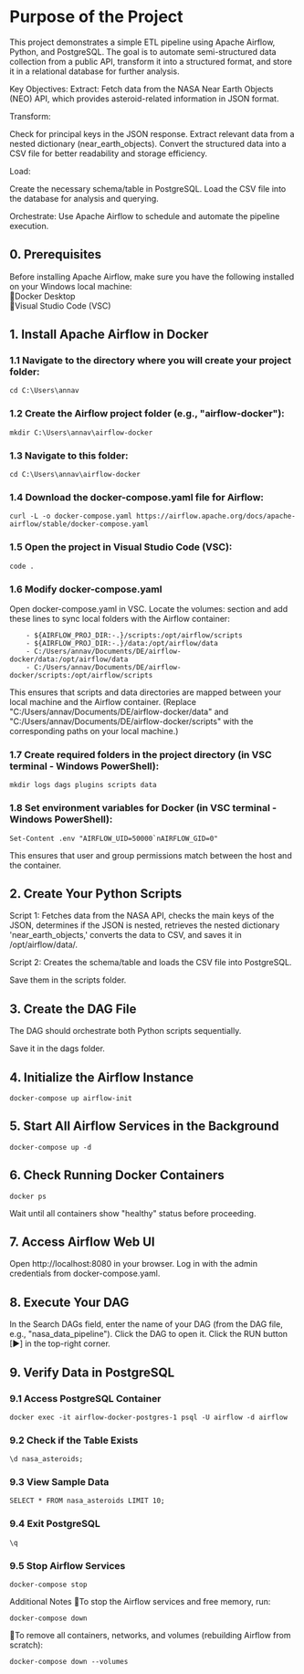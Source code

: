 # Purpose of the Project
This project demonstrates a simple ETL pipeline using Apache Airflow, Python, and PostgreSQL. The goal is to automate semi-structured data collection from a public API, transform it into a structured format, and store it in a relational database for further analysis.

Key Objectives:
Extract: Fetch data from the NASA Near Earth Objects (NEO) API, which provides asteroid-related information in JSON format.

Transform:

Check for principal keys in the JSON response.
Extract relevant data from a nested dictionary (near_earth_objects).
Convert the structured data into a CSV file for better readability and storage efficiency.

Load:

Create the necessary schema/table in PostgreSQL.
Load the CSV file into the database for analysis and querying.

Orchestrate: Use Apache Airflow to schedule and automate the pipeline execution.



 
## 0. Prerequisites
Before installing Apache Airflow, make sure you have the following installed on your Windows local machine: <br>
🔹Docker Desktop <br>
🔹Visual Studio Code (VSC)

## 1. Install Apache Airflow in Docker
### 1.1 Navigate to the directory where you will create your project folder:
```
cd C:\Users\annav
```
### 1.2 Create the Airflow project folder (e.g., "airflow-docker"):
```
mkdir C:\Users\annav\airflow-docker
```
### 1.3 Navigate to this folder:
```
cd C:\Users\annav\airflow-docker
```
### 1.4 Download the docker-compose.yaml file for Airflow:
```
curl -L -o docker-compose.yaml https://airflow.apache.org/docs/apache-airflow/stable/docker-compose.yaml
```
### 1.5 Open the project in Visual Studio Code (VSC):
```
code .
```
### 1.6 Modify docker-compose.yaml
Open docker-compose.yaml in VSC. Locate the volumes: section and add these lines to sync local folders with the Airflow container:
```
    - ${AIRFLOW_PROJ_DIR:-.}/scripts:/opt/airflow/scripts
    - ${AIRFLOW_PROJ_DIR:-.}/data:/opt/airflow/data
    - C:/Users/annav/Documents/DE/airflow-docker/data:/opt/airflow/data
    - C:/Users/annav/Documents/DE/airflow-docker/scripts:/opt/airflow/scripts
```
This ensures that scripts and data directories are mapped between your local machine and the Airflow container.
(Replace "C:/Users/annav/Documents/DE/airflow-docker/data" and "C:/Users/annav/Documents/DE/airflow-docker/scripts"  with the corresponding paths on your local machine.)

### 1.7 Create required folders in the project directory (in VSC terminal - Windows PowerShell):
```
mkdir logs dags plugins scripts data
```
### 1.8 Set environment variables for Docker (in VSC terminal - Windows PowerShell):
```
Set-Content .env "AIRFLOW_UID=50000`nAIRFLOW_GID=0"
```
This ensures that user and group permissions match between the host and the container.

## 2. Create Your Python Scripts
Script 1: Fetches data from the NASA API, checks the main keys of the JSON, determines if the JSON is nested, retrieves the nested dictionary 'near_earth_objects,' converts the data to CSV, and saves it in /opt/airflow/data/.

Script 2: Creates the schema/table and loads the CSV file into PostgreSQL.

Save them in the scripts folder.

## 3. Create the DAG File
The DAG should orchestrate both Python scripts sequentially.

Save it in the dags folder.

## 4. Initialize the Airflow Instance
```
docker-compose up airflow-init
```
## 5. Start All Airflow Services in the Background
```
docker-compose up -d
```
## 6. Check Running Docker Containers
```
docker ps
```
Wait until all containers show "healthy" status before proceeding.

## 7. Access Airflow Web UI
Open http://localhost:8080 in your browser.
Log in with the admin credentials from docker-compose.yaml.

## 8. Execute Your DAG
In the Search DAGs field, enter the name of your DAG (from the DAG file, e.g., "nasa_data_pipeline").
Click the DAG to open it.
Click the RUN button [▶] in the top-right corner.

## 9. Verify Data in PostgreSQL
### 9.1 Access PostgreSQL Container
```
docker exec -it airflow-docker-postgres-1 psql -U airflow -d airflow
```
### 9.2 Check if the Table Exists
```
\d nasa_asteroids;
```
### 9.3 View Sample Data
```
SELECT * FROM nasa_asteroids LIMIT 10;
```
### 9.4 Exit PostgreSQL
```
\q
```
### 9.5 Stop Airflow Services
```
docker-compose stop
```

Additional Notes
🔹To stop the Airflow services and free memory, run:

```
docker-compose down
```
🔹To remove all containers, networks, and volumes (rebuilding Airflow from scratch):
```
docker-compose down --volumes
```